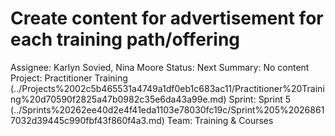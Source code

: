 # Create content for advertisement for each training path/offering

Assignee: Karlyn Sovied, Nina Moore
Status: Next
Summary: No content
Project: Practitioner Training (../Projects%2002c5b465531a4749a1df0eb1c683ac11/Practitioner%20Training%20d70590f2825a47b0982c35e6da43a99e.md)
Sprint: Sprint 5 (../Sprints%20262ee40d2e4f41eda1103e78030fc19c/Sprint%205%20268617032d39445c990fbf43f860f4a3.md)
Team: Training & Courses